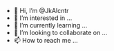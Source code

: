 - 👋 Hi, I’m @JkAlcntr
- 👀 I’m interested in ...
- 🌱 I’m currently learning ...
- 💞️ I’m looking to collaborate on ...
- 📫 How to reach me ...

<!---
JkAlcntr/JkAlcntr is a ✨ special ✨ repository because its `README.md` (this file) appears on your GitHub profile.
You can click the Preview link to take a look at your changes.
--->
